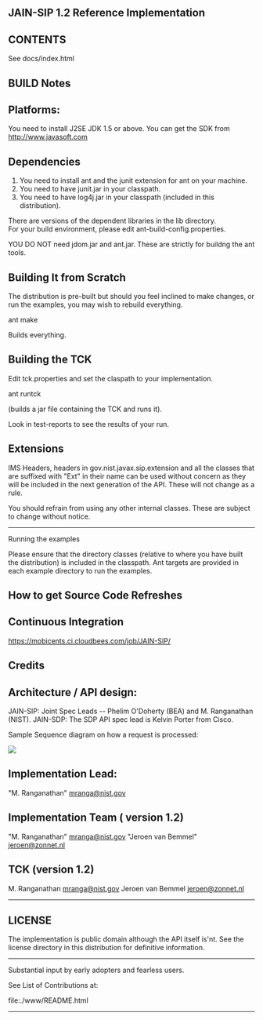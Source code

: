 
JAIN-SIP 1.2 Reference Implementation
--------------------------------------
CONTENTS
-------
See docs/index.html

BUILD Notes
-----------
Platforms:
---------
You need to install J2SE JDK 1.5 or above. You can
get the SDK from http://www.javasoft.com



Dependencies
------------

1. You need to install ant and the junit extension for ant on your machine.
2. You need to have junit.jar in your classpath.
3. You need to have log4j.jar in your classpath (included in this distribution).

There are versions of the dependent libraries in the lib directory.  
For your build environment, please edit ant-build-config.properties.

YOU DO NOT need jdom.jar and ant.jar. These are strictly for buildng 
the ant tools.

Building It from Scratch
-------------------------
The distribution is pre-built but should you feel inclined to make changes,
or run the examples, you may wish to rebuild everything.

ant make 

Builds everything.


Building the TCK
----------------

Edit tck.properties and set the claspath to your implementation.

ant runtck 

(builds a jar file containing the TCK and runs it).

Look in test-reports  to see the results of your run.

Extensions
----------

IMS Headers, headers in gov.nist.javax.sip.extension and all the classes
that are suffixed with "Ext" in their name can be used without concern as
they will be included in the next generation of the API. These will not 
change as a rule.

You should refrain from using any other internal classes. These are subject
to change without notice.

----------------------------------------------------------------------------
Running the examples

Please ensure that the directory  classes  (relative to where you have
built the distribution) is included in the  classpath. Ant targets
are provided in each example directory to run the examples.

How to get Source Code Refreshes
--------------------------------

Continuous Integration
-----------------------
https://mobicents.ci.cloudbees.com/job/JAIN-SIP/



Credits
--------

Architecture / API design:
-------------------------

JAIN-SIP: Joint Spec Leads -- Phelim O'Doherty (BEA) and M. Ranganathan (NIST). 
JAIN-SDP: The SDP API spec lead is Kelvin Porter from Cisco.

Sample Sequence diagram on how a request is processed:

<img src='http://www.plantuml.com/plantuml/proxy?src=https://raw.githubusercontent.com/RestComm/jain-sip/master/docs/uml/udp-request-processing-sequence-diagram.txt'>

Implementation Lead:
---------------------
"M. Ranganathan" <mranga@nist.gov>

Implementation Team ( version 1.2)
----------------------------------
"M. Ranganathan" <mranga@nist.gov>
"Jeroen van Bemmel" <jeroen@zonnet.nl>

TCK (version 1.2)
----------------
M. Ranganathan  <mranga@nist.gov>
Jeroen van Bemmel <jeroen@zonnet.nl>



---------------------------------------------------------------------------
LICENSE
-------

The implementation is public domain although the API itself is'nt. 
See the license directory in this distribution for definitive information.

----------------------------------------------------------------------------

Substantial input by early adopters and fearless users.

See List of Contributions at:

file:./www/README.html

----------------------------------------------------------------------------
